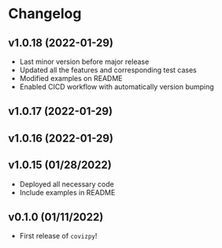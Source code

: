# Changelog

<!--next-version-placeholder-->

## v1.0.18 (2022-01-29)
- Last minor version before major release
- Updated all the features and corresponding test cases
- Modified examples on README
- Enabled CICD workflow with automatically version bumping

## v1.0.17 (2022-01-29)


## v1.0.16 (2022-01-29)

## v1.0.15 (01/28/2022)

- Deployed all necessary code
- Include examples in README

## v0.1.0 (01/11/2022)

- First release of `covizpy`!